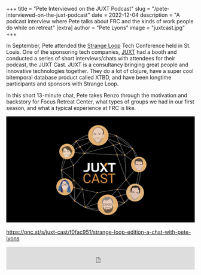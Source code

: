 +++
title = "Pete Interviewed on the JUXT Podcast"
slug = "/pete-interviewed-on-the-juxt-podcast"
date = 2022-12-04
description = "A podcast interview where Pete talks about FRC and the kinds of work people do while on retreat"
[extra]
author = "Pete Lyons"
image = "juxtcast.jpg"
+++

In September, Pete attended the [Strange Loop](https://thestrangeloop.com/) Tech Conference held in St. Louis. One of the sponsoring tech companies, [JUXT](https://www.juxt.pro/) had a booth and conducted a series of short interviews/chats with attendees for their podcast, the JUXT Cast. JUXT is a consultancy bringing great people and innovative technologies together. They do a lot of clojure, have a super cool bitemporal database product called XTBD, and have been longtime participants and sponsors with Strange Loop.

In this short 13-minute chat, Pete takes Renzo through the motivation and backstory for Focus Retreat Center, what types of groups we had in our first season, and what a typical experience at FRC is like.

<a href="https://pnc.st/s/juxt-cast/f0fac951/strange-loop-edition-a-chat-with-pete-lyons"><img alt="JUXT Cast Strange Loop Edition Logo" src="juxtcast.jpg"></a>

<a href="https://pnc.st/s/juxt-cast/f0fac951/strange-loop-edition-a-chat-with-pete-lyons">https://pnc.st/s/juxt-cast/f0fac951/strange-loop-edition-a-chat-with-pete-lyons</a>

<iframe frameborder="0" height="61" src="https://pinecast.com/player/f0fac951-9e6d-46aa-b752-206fc5434c66?theme=cardstock&amp;dark=false&amp;shortlink=true" title="Episode player" width="100%" style="border: 0px;"></iframe>

